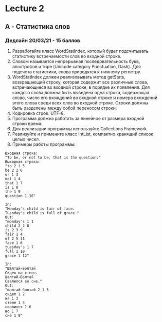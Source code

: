 # Lecture 2
## A - Статистика слов
### Дедлайн 20/03/21 - 15 баллов

1) Разработайте класс WordStatIndex, который будет подсчитывать статистику встречаемости слов во входной строке.
2) Словом называется непрерывная последовательность букв, апострофов и тире (Unicode category Punctuation, Dash). 
   Для подсчета статистики, слова приводятся к нижнему регистру.
3) WordStatIndex должен реализовывать метод getStats, возвращающий строку, которая содержит все различные слова, встречающиеся во входной строке, в порядке их появления. 
   Для каждого слова должна быть выведена одна строка, содержащая слово, число его вхождений во входной строке и номера вхождений этого слова среди всех слов во входной строке.
   Строки должны быть разделены между собой переносом строки.
4) Кодировка строк: UTF-8.
5) Программа должна работать за линейное от размера входной строки время.
6) Для реализации программы используйте Collections Framework.
7) Реализуйте и примените класс IntList, компактно хранящий список целых чисел.
8) Примеры работы программы:
```
Входная строка: 
"To be, or not to be, that is the question:"
Выходная строка: 
"to 2 1 5
be 2 2 6
or 1 3
not 1 4
that 1 7
is 1 8
the 1 9
question 1 10"
```
```
In: 
"Monday's child is fair of face.
Tuesday's child is full of grace."
Out:
"monday's 1 1
child 2 2 8
is 2 3 9
fair 1 4
of 2 5 11
face 1 6
tuesday's 1 7
full 1 10
grace 1 12"
```
```
In:
"Шалтай-Болтай
Сидел на стене.
Шалтай-Болтай
Свалился во сне."
Out:
"шалтай-болтай 2 1 5
сидел 1 2
на 1 3
стене 1 4
свалился 1 6
во 1 7
сне 1 8"
```
